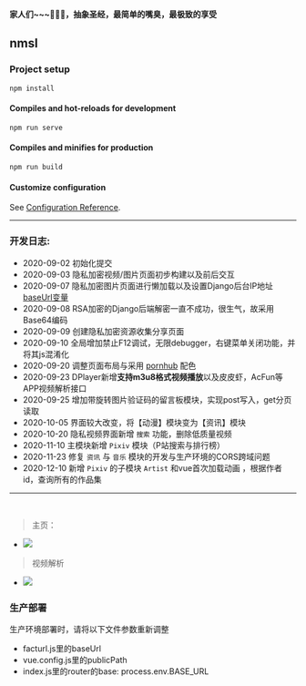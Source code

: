 **家人们~~~🤕🤕🤕，抽象圣经，最简单的嘴臭，最极致的享受**

## nmsl

### Project setup
```
npm install
```

#### Compiles and hot-reloads for development
```
npm run serve
```

#### Compiles and minifies for production
```
npm run build
```

#### Customize configuration
See [Configuration Reference](https://cli.vuejs.org/config/).

---

### 开发日志:

   - 2020-09-02 初始化提交
   - 2020-09-03 隐私加密视频/图片页面初步构建以及前后交互
   - 2020-09-07 隐私加密图片页面进行懒加载以及设置Django后台IP地址[baseUrl变量](http://127.0.0.1:8001)
   - 2020-09-08 RSA加密的Django后端解密一直不成功，很生气，故采用Base64编码
   - 2020-09-09 创建隐私加密资源收集分享页面
   - 2020-09-10 全局增加禁止F12调试，无限debugger，右键菜单关闭功能，并将其js混淆化
   - 2020-09-20 调整页面布局与采用 <u>pornhub</u> 配色
   - 2020-09-23 DPlayer新增**支持m3u8格式视频播放**以及皮皮虾，AcFun等APP视频解析接口
   - 2020-09-25 增加带旋转图片验证码的留言板模块，实现post写入，get分页读取
   - 2020-10-05 界面较大改变，将【动漫】模块变为【资讯】模块
   - 2020-10-20 隐私视频界面新增 `搜索` 功能，删除低质量视频
   - 2020-11-10 主模块新增 `Pixiv` 模块（P站搜索与排行榜）
   - 2020-11-23 修复 `资讯` 与 `音乐` 模块的开发与生产环境的CORS跨域问题
   - 2020-12-10 新增 `Pixiv` 的子模块 `Artist` 和vue首次加载动画 ，根据作者id，查询所有的作品集

---
<br>

> 主页：


  - ![](https://cdn.jsdelivr.net/gh/FioraLove/Images/home.gif)


> 视频解析

  - ![](https://cdn.jsdelivr.net/gh/FioraLove/Images/parse.png)


### 生产部署

生产环境部署时，请将以下文件参数重新调整

- facturl.js里的baseUrl
- vue.config.js里的publicPath
- index.js里的router的base: process.env.BASE_URL